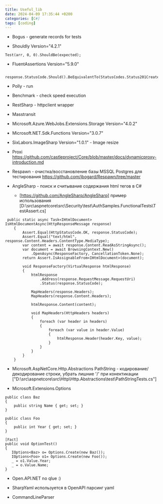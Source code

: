 ```yaml
---
title: Useful_lib
date: 2024-04-09 17:35:44 +0200
categories: [C#]
tags: [coding]
---
```


- Bogus  -	 generate records for tests

- Shouldly  Version="4.2.1"  
```
Test(arr, 0, 0).ShouldBe(expected);
```

- FluentAssertions Version="5.9.0"  
```
  response.StatusCode.Should().BeEquivalentTo(StatusCodes.Status201Created); 
```

- Polly - run 
- Benchmark - check speed execution  
- RestSharp - httpclient wrapper  
- Masstransit  

- Microsoft.Azure.WebJobs.Extensions.Storage Version="4.0.2" 
- Microsoft.NET.Sdk.Functions Version="3.0.7" 

- SixLabors.ImageSharp Version="1.0.1" - Image resize 
   
- Proxi https://github.com/castleproject/Core/blob/master/docs/dynamicproxy-introduction.md
   
- Respawn - очистка/восстановление базы MSSQL Postgres для тестирования
   https://github.com/jbogard/Respawn/tree/master
 
 
- AngleSharp - поиск и считывание  содержания html тегов в С# 
	- [https://github.com/AngleSharp/AngleSharp]
	пример использования
[D:\src\aspnetcore\src\Security\test\AuthSamples.FunctionalTests\TestAssert.cs]

```
 public static async Task<IHtmlDocument> IsHtmlDocumentAsync(HttpResponseMessage response)
    {
        Assert.Equal(HttpStatusCode.OK, response.StatusCode);
        Assert.Equal("text/html", response.Content.Headers.ContentType.MediaType);
        var content = await response.Content.ReadAsStringAsync();
        var document = await BrowsingContext.New()
            .OpenAsync(ResponseFactory, CancellationToken.None);
        return Assert.IsAssignableFrom<IHtmlDocument>(document);

        void ResponseFactory(VirtualResponse htmlResponse)
        {
            htmlResponse
                .Address(response.RequestMessage.RequestUri)
                .Status(response.StatusCode);

            MapHeaders(response.Headers);
            MapHeaders(response.Content.Headers);

            htmlResponse.Content(content);

            void MapHeaders(HttpHeaders headers)
            {
                foreach (var header in headers)
                {
                    foreach (var value in header.Value)
                    {
                        htmlResponse.Header(header.Key, value);
                    }
                }
            }
        }
    }
```


- Microsoft.AspNetCore.Http.Abstractions
   PathString - кодирование/ декодирование строки, убрать лишние '/' при конектикации
   ["D:\src\aspnetcore\src\Http\Http.Abstractions\test\PathStringTests.cs"]
   
   

 - Microsoft.Extensions.Options
```
public class Baz
{
    public string Name { get; set; }
}

public class Foo
{
    public int Year { get; set; }
}
  
[Fact]
public void OptionTest()
{
   IOptions<Baz> o= Options.Create(new Baz());
   IOptions<Foo> o1= Options.Create(new Foo());
   _ = o1.Value.Year;
   _ = o.Value.Name;
}
```


- Open.API.NET no qlue :)

- SharpYaml используется в OpenAPI парсинг yaml
-  CommandLineParser